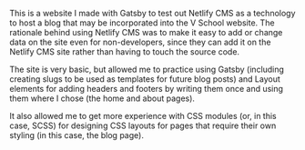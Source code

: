 This is a website I made with Gatsby to test out Netlify CMS as a technology to host a blog that may be incorporated into the V School website. The rationale behind using Netlify CMS was to make it easy to add or change data on the site even for non-developers, since they can add it on the Netlify CMS site rather than having to touch the source code.

The site is very basic, but allowed me to practice using Gatsby (including creating slugs to be used as templates for future blog posts) and Layout elements for adding headers and footers by writing them once and using them where I chose (the home and about pages).

It also allowed me to get more experience with CSS modules (or, in this case, SCSS) for designing CSS layouts for pages that require their own styling (in this case, the blog page).